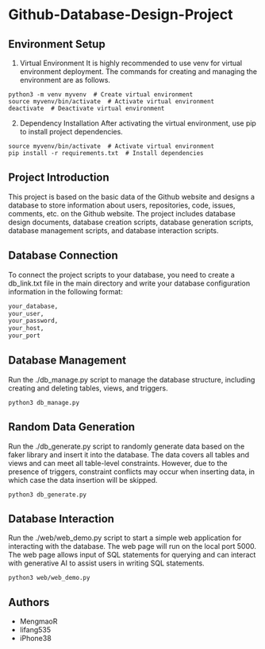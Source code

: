 # Github-Database-Design-Project

## Environment Setup

1. Virtual Environment
It is highly recommended to use venv for virtual environment deployment. The commands for creating and managing the environment are as follows.
``` shell
python3 -m venv myvenv  # Create virtual environment
source myvenv/bin/activate  # Activate virtual environment
deactivate  # Deactivate virtual environment
```

2. Dependency Installation
After activating the virtual environment, use pip to install project dependencies.
``` shell
source myvenv/bin/activate  # Activate virtual environment
pip install -r requirements.txt  # Install dependencies
```

## Project Introduction
This project is based on the basic data of the Github website and designs a database to store information about users, repositories, code, issues, comments, etc. on the Github website. The project includes database design documents, database creation scripts, database generation scripts, database management scripts, and database interaction scripts.

## Database Connection
To connect the project scripts to your database, you need to create a db_link.txt file in the main directory and write your database configuration information in the following format:
``` ./db_link.txt
your_database,
your_user,
your_password,
your_host,
your_port
```

## Database Management
Run the ./db_manage.py script to manage the database structure, including creating and deleting tables, views, and triggers.
``` shell
python3 db_manage.py
```

## Random Data Generation
Run the ./db_generate.py script to randomly generate data based on the faker library and insert it into the database. The data covers all tables and views and can meet all table-level constraints. However, due to the presence of triggers, constraint conflicts may occur when inserting data, in which case the data insertion will be skipped.
``` shell
python3 db_generate.py
```

## Database Interaction
Run the ./web/web_demo.py script to start a simple web application for interacting with the database. The web page will run on the local port 5000. The web page allows input of SQL statements for querying and can interact with generative AI to assist users in writing SQL statements.
``` shell
python3 web/web_demo.py
```

## Authors
- MengmaoR
- lifang535
- iPhone38